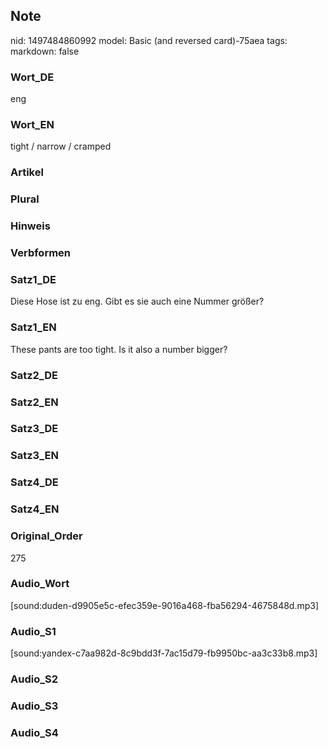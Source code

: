 ## Note
nid: 1497484860992
model: Basic (and reversed card)-75aea
tags: 
markdown: false

### Wort_DE
eng

### Wort_EN
tight / narrow / cramped

### Artikel


### Plural


### Hinweis


### Verbformen


### Satz1_DE
Diese Hose ist zu eng. Gibt es sie auch eine Nummer größer?

### Satz1_EN
These pants are too tight. Is it also a number bigger?

### Satz2_DE


### Satz2_EN


### Satz3_DE


### Satz3_EN


### Satz4_DE


### Satz4_EN


### Original_Order
275

### Audio_Wort
[sound:duden-d9905e5c-efec359e-9016a468-fba56294-4675848d.mp3]

### Audio_S1
[sound:yandex-c7aa982d-8c9bdd3f-7ac15d79-fb9950bc-aa3c33b8.mp3]

### Audio_S2


### Audio_S3


### Audio_S4

